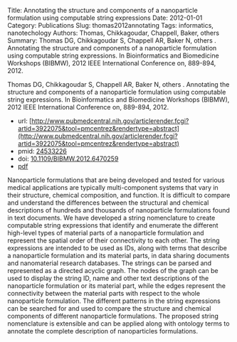 Title: Annotating the structure and components of a nanoparticle formulation using computable string expressions
Date: 2012-01-01
Category: Publications
Slug: thomas2012annotating
Tags: informatics, nanotechology
Authors: Thomas, Chikkagoudar, Chappell, Baker, others
Summary: Thomas DG, Chikkagoudar S, Chappell AR, Baker N, others . Annotating the structure and components of a nanoparticle formulation using computable string expressions. In Bioinformatics and Biomedicine Workshops (BIBMW), 2012 IEEE International Conference on, 889-894, 2012.

Thomas DG, Chikkagoudar S, Chappell AR, Baker N, others . Annotating the structure and components of a nanoparticle formulation using computable string expressions. In Bioinformatics and Biomedicine Workshops (BIBMW), 2012 IEEE International Conference on, 889-894, 2012.

* url: [http://www.pubmedcentral.nih.gov/articlerender.fcgi?artid=3922075&tool=pmcentrez&rendertype=abstract](http://www.pubmedcentral.nih.gov/articlerender.fcgi?artid=3922075&tool=pmcentrez&rendertype=abstract)
* pmid: [24533226](24533226)
* doi: [10.1109/BIBMW.2012.6470259](10.1109/BIBMW.2012.6470259)
* [pdf](http://sobolevnrm.github.io/papers/thomas2012annotating.pdf)

Nanoparticle formulations that are being developed and tested for various medical applications are typically multi-component systems that vary in their structure, chemical composition, and function. It is difficult to compare and understand the differences between the structural and chemical descriptions of hundreds and thousands of nanoparticle formulations found in text documents. We have developed a string nomenclature to create computable string expressions that identify and enumerate the different high-level types of material parts of a nanoparticle formulation and represent the spatial order of their connectivity to each other. The string expressions are intended to be used as IDs, along with terms that describe a nanoparticle formulation and its material parts, in data sharing documents and nanomaterial research databases. The strings can be parsed and represented as a directed acyclic graph. The nodes of the graph can be used to display the string ID, name and other text descriptions of the nanoparticle formulation or its material part, while the edges represent the connectivity between the material parts with respect to the whole nanoparticle formulation. The different patterns in the string expressions can be searched for and used to compare the structure and chemical components of different nanoparticle formulations. The proposed string nomenclature is extensible and can be applied along with ontology terms to annotate the complete description of nanoparticles formulations.
